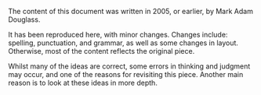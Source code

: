 <footer>

<p>The content of this document was written in 2005, or earlier, by Mark Adam Douglass.</p>

<p>It has been reproduced here, with minor changes. Changes include: spelling, punctuation, and grammar, as well as some changes in layout. Otherwise, most of the content reflects the original piece.</p>

<p>Whilst many of the ideas are correct, some errors in thinking and judgment may occur, and one of the reasons for revisiting this piece. Another main reason is to look at these ideas in more depth.</p>

</footer>
